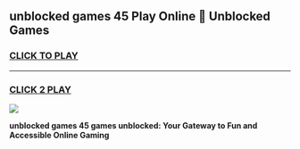 
## unblocked games 45 Play Online 👋 Unblocked Games
<h3>
<a href="https://premium.freeplayer.one?title=unblocked_games_45&ref=19F">CLICK TO PLAY</a></h3>
<hr>

<h3>
<a href="https://premium.freeplayer.one?title=unblocked_games_45&ref=19F">CLICK 2 PLAY</a>
  
</h3>

<a href="https://premium.freeplayer.one?title=unblocked_games_45&ref=19F"><img src="https://clearcache.store/games.png"></a>


**unblocked games 45 games unblocked: Your Gateway to Fun and Accessible Online Gaming**
